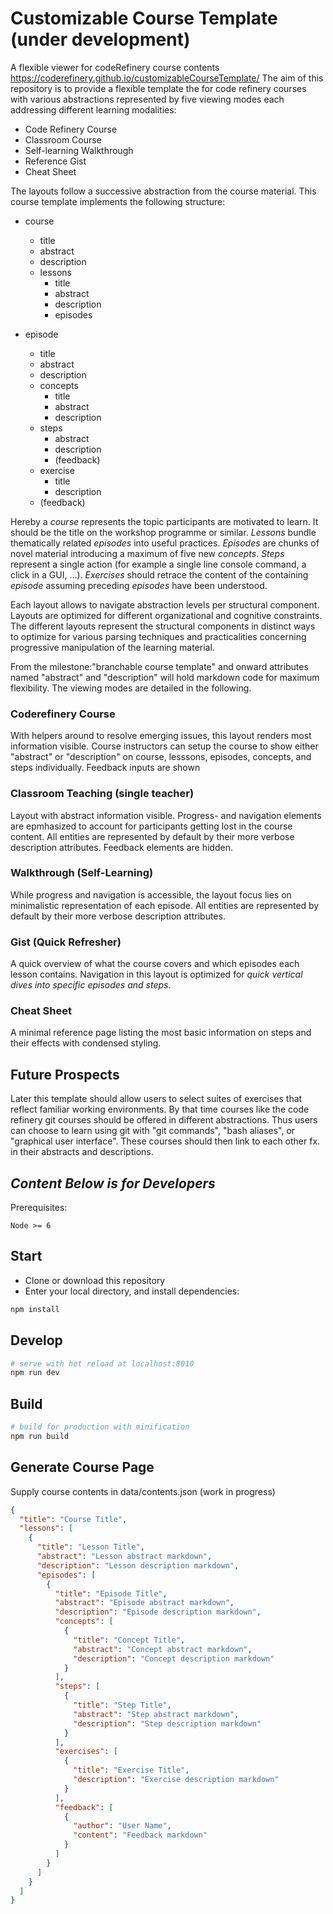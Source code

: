 # Customizable Course Template (under development)

A flexible viewer for codeRefinery course contents
https://coderefinery.github.io/customizableCourseTemplate/
The aim of this repository is to provide a flexible template the for code refinery courses with various abstractions represented by five viewing modes each addressing different learning modalities:

 - Code Refinery Course
 - Classroom Course
 - Self-learning Walkthrough
 - Reference Gist
 - Cheat Sheet

The layouts follow a successive abstraction from the course material. This course template implements the following structure:

- course
  - title
  - abstract
  - description
  - lessons
    - title
    - abstract
    - description
    - episodes
  
- episode
  - title
  - abstract
  - description
  - concepts
    - title
    - abstract
    - description
  - steps
    - abstract
    - description
    - (feedback)
  - exercise
    - title
    - description
  - (feedback)


Hereby a *course* represents the topic participants are motivated to learn. It should be the title on the workshop programme or similar. *Lessons* bundle thematically related *episodes* into useful practices. *Episodes* are chunks of novel material introducing a maximum of five new *concepts*. *Steps* represent a single action (for example a single line console command, a click in a GUI, ...). *Exercises* should retrace the content of the containing *episode* assuming preceding *episodes* have been understood.

Each layout allows to navigate abstraction levels per structural component. Layouts are optimized for different organizational and cognitive constraints. The different layouts represent the structural components in distinct ways to optimize for various parsing techniques and practicalities concerning progressive manipulation of the learning material.   

From the milestone:"branchable course template" and onward attributes named "abstract" and "description" will hold markdown code for maximum flexibility. The viewing modes are detailed in the following.

### Coderefinery Course
With helpers around to resolve emerging issues, this layout renders most information visible. Course instructors can setup the course to show either "abstract" or "description" on course, lesssons, episodes, concepts, and steps individually. Feedback inputs are shown

### Classroom Teaching (single teacher)
Layout with abstract information visible. Progress- and navigation elements are epmhasized to account for participants getting lost in the course content. All entities are represented by default by their more verbose description attributes. Feedback elements are hidden.

### Walkthrough (Self-Learning)
While progress and navigation is accessible, the layout focus lies on minimalistic representation of each episode. All entities are represented by default by their more verbose description attributes. 

### Gist (Quick Refresher)
A quick overview of what the course covers and which episodes each lesson contains. Navigation in this layout is optimized for *quick vertical dives into specific episodes and steps*.

### Cheat Sheet
A minimal reference page listing the most basic information on steps and their effects with condensed styling. 

## Future Prospects
Later this template should allow users to select suites of exercises that reflect familiar working environments. By that time courses like the code refinery git courses should be offered in different abstractions. Thus users can choose to learn using git with "git commands", "bash aliases", or "graphical user interface". These courses should then link to each other fx. in their abstracts and descriptions.

## *Content Below is for Developers*

Prerequisites:

`Node >= 6`

## Start

 - Clone or download this repository
 - Enter your local directory, and install dependencies:

``` bash
npm install
```

## Develop

``` bash
# serve with hot reload at localhost:8010
npm run dev
```

## Build

``` bash
# build for production with minification
npm run build
```

## Generate Course Page
Supply course contents in data/contents.json (work in progress)

``` json
{
  "title": "Course Title",
  "lessons": [
    {
      "title": "Lesson Title",
      "abstract": "Lesson abstract markdown",
      "description": "Lesson description markdown",
      "episodes": [
        {
          "title": "Episode Title",
          "abstract": "Episode abstract markdown",
          "description": "Episode description markdown",
          "concepts": [
            {
              "title": "Concept Title",
              "abstract": "Concept abstract markdown",
              "description": "Concept description markdown"
            }
          ],
          "steps": [
            {
              "title": "Step Title",
              "abstract": "Step abstract markdown",
              "description": "Step description markdown"
            }
          ],
          "exercises": [
            {
              "title": "Exercise Title",
              "description": "Exercise description markdown"
            }
          ],
          "feedback": [
            {
              "author": "User Name",
              "content": "Feedback markdown"
            }
          ]
        }
      ]
    }
  ]
}
```
